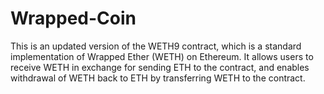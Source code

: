 # Wrapped-Coin
This is an updated version of the WETH9 contract, which is a standard implementation of Wrapped Ether (WETH) on Ethereum.
It allows users to receive WETH in exchange for sending ETH to the contract, and enables withdrawal of WETH back to ETH by transferring WETH to the contract.



